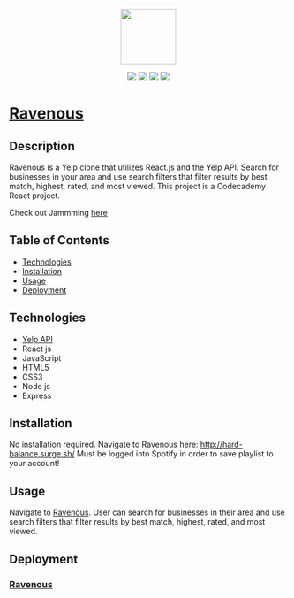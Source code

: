 <p align="center">
  <img width="100" src="https://raw.githubusercontent.com/cjpalmerin/ravenous/master/client/public/favicon.ico">
</p>
<p align="center">
  <img src="https://img.shields.io/badge/build-passing-brightgreen">
  <img src="https://img.shields.io/badge/deployment-passing-brightgreen">
  <img src="https://img.shields.io/badge/contributors-2-blue">
  <img src="https://img.shields.io/badge/license-ISC-blue">
</p>

# [Ravenous](http://hard-balance.surge.sh/)

## Description
Ravenous is a Yelp clone that utilizes React.js and the Yelp API. Search for businesses in your area and use search filters that filter results by best match, highest, rated, and most viewed. This project is a Codecademy React project. 

Check out Jammming [here](http://hard-balance.surge.sh/)


## Table of Contents
* [Technologies](#technologies)
* [Installation](#installation)
* [Usage](#usage)
* [Deployment](#deployment)

## Technologies
* [Yelp API](https://www.yelp.com/developers)
* React js
* JavaScript
* HTML5
* CSS3
* Node js
* Express

## Installation
No installation required. Navigate to Ravenous here: http://hard-balance.surge.sh/
Must be logged into Spotify in order to save playlist to your account!

## Usage
Navigate to [Ravenous](http://hard-balance.surge.sh/). User can search for businesses in their area and use search filters that filter results by best match, highest, rated, and most viewed.

## Deployment
### [Ravenous](http://hard-balance.surge.sh/)


